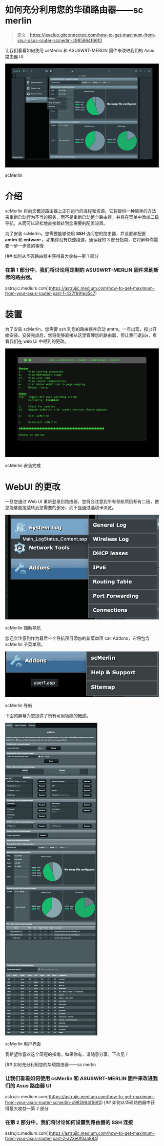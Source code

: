 # 如何充分利用您的华硕路由器——sc merlin

> 原文：<https://levelup.gitconnected.com/how-to-get-maximum-from-your-asus-router-scmerlin-c985964f66f0>

让我们看看如何使用 csMerlin 和 ASUSWRT-MERLIN 固件来改进我们的 Asus 路由器 UI

![](img/994124ca06a5cbf3869d21522e55958f.png)

scMerlin

# 介绍

scMerlin 将向您概述路由器上正在运行的进程和资源。它将提供一种简单的方法来重新启动行为不当的服务，而不是重新启动整个路由器，并将在菜单中添加二级导航，从而可以轻松地直接跳转到您需要的配置设置。

为了安装 scMerlin，您需要能够使用 **SSH** 访问您的路由器，并设置和配置 **amtm** 和 **entware** 。如果你没有快速绕道，通读我的 3 部分指南，它将解释你需要一步一步做的事情:

[](https://astrujic.medium.com/how-to-get-maximum-from-your-asus-router-part-1-427f991e35c7) [## 如何从华硕路由器中获得最大收益—第 1 部分

### 在第 1 部分中，我们将讨论用定制的 ASUSWRT-MERLIN 固件来刷新您的路由器。

astrujic.medium.com](https://astrujic.medium.com/how-to-get-maximum-from-your-asus-router-part-1-427f991e35c7) 

# 装置

为了安装 scMerlin，您需要 ssh 到您的路由器并启动 amtm。一旦出现，按`j3`开始安装。安装完成后，您将能够直接从这里管理您的路由器，但让我们退出`e`，看看我们在 web UI 中得到的更改。

![](img/fc6a055bd49d1c87579798122028a309.png)

scMerlin 安装完成

# WebUI 的更改

一旦您通过 Web UI 重新登录到路由器，您将会注意到所有导航项目都有二级，使您能够直接跳转到您需要的部分，而不是通过选项卡浏览。

![](img/057737526c20c4b2ccb2efbf1473307b.png)

scMerlin 辅助导航

您还会注意到作为最后一个导航项目添加的新菜单项 call Addons，它将包含 scMerlin 子菜单项。

![](img/5256fc606beb9919b785f5a2b1c40e81.png)

scMerlin 导航

下面的屏幕为您提供了所有可用功能的概述。

![](img/8ebfc063818360888eefdd0669a7cd92.png)

scMerlin 用户界面

我希望你喜欢这个简短的指南。如果你有，请随意分享。下次见！

[](https://astrujic.medium.com/how-to-get-maximum-from-your-asus-router-scmerlin-c985964f66f0) [## 如何充分利用您的华硕路由器——sc merlin

### 让我们看看如何使用 csMerlin 和 ASUSWRT-MERLIN 固件来改进我们的 Asus 路由器 UI

astrujic.medium.com](https://astrujic.medium.com/how-to-get-maximum-from-your-asus-router-scmerlin-c985964f66f0) [](https://astrujic.medium.com/how-to-get-maximum-from-your-asus-router-part-2-a23e0f0aa884) [## 如何从华硕路由器中获得最大收益—第 2 部分

### 在第 2 部分中，我们将讨论如何设置到路由器的 SSH 连接

astrujic.medium.com](https://astrujic.medium.com/how-to-get-maximum-from-your-asus-router-part-2-a23e0f0aa884)
